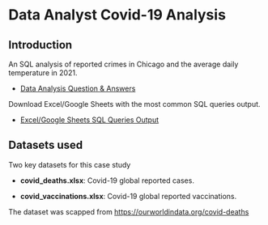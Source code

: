 # Data Analyst Covid-19 Analysis

## Introduction

An SQL analysis of reported crimes in Chicago and the average daily temperature in 2021.
  * [Data Analysis Question & Answers](https://github.com/kopkam/Covid19-Analysis/blob/main/questions_and_answers.md)

Download Excel/Google Sheets with the most common SQL queries output.
  * [Excel/Google Sheets SQL Queries Output](https://ourworldindata.org/covid-deaths)

## Datasets used
Two key datasets for this case study

- <strong> covid_deaths.xlsx</strong>: Covid-19 global reported cases.
 
- <strong> covid_vaccinations.xlsx</strong>: Covid-19 global reported vaccinations.


The dataset was scapped from https://ourworldindata.org/covid-deaths
